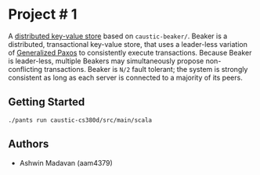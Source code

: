 # Project \# 1
A [distributed key-value store][1] based on
```caustic-beaker/```. Beaker is a distributed, transactional key-value store, that uses a 
leader-less variation of [Generalized Paxos][2] to consistently execute transactions. Because Beaker
is leader-less, multiple Beakers may simultaneously propose non-conflicting transactions. Beaker is 
```N/2``` fault tolerant; the system is strongly consistent as long as each server is connected 
to a majority of its peers.

## Getting Started
```./pants run caustic-cs380d/src/main/scala```

## Authors
- Ashwin Madavan (aam4379)

[1]: http://www.cs.utexas.edu/~vijay/cs380D-s18/project1.pdf
[2]: https://www.microsoft.com/en-us/research/wp-content/uploads/2016/02/tr-2005-33.pdf